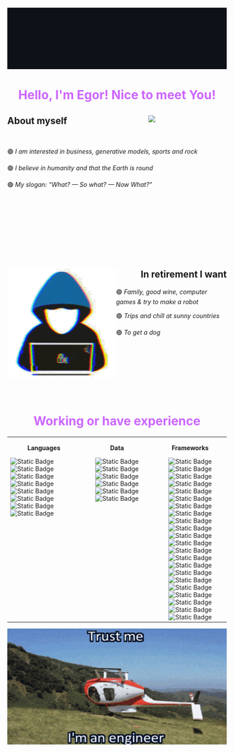 ![Header](media/ml.gif)

<h1 align="center" style="color: #CC66FF;" >Hello, I'm Egor! Nice to meet You!</h1>


<h2>About myself<img align="right" width=180 src="media/dancing_girl.gif"/></h2>
<br />
<p>🟣<i> I am interested in business, generative models, sports and rock</i></p>
<p>🟣<i> I believe in humanity and that the Earth is round</i></p>
<p>🟣<i> My slogan: “What? — So what? — Now What?”</i></p>

<br />
<br />
<br />
<br />
<br />
<br />
<br />
<br />

<h2 align="right">In retirement I want<img align="left" src="media/no_bckgd/hacker.gif"/></h2>
<p>🟣<i> Family, good wine, computer games & try to make a robot</i></p>
<p>🟣<i> Trips and chill at sunny countries</i></p>
<p>🟣<i> To get a dog</i></p>

<br />
<br />
<br />
<br />
<br />
<br />
<br />

<td>
<h1 align="center" style="color: #CC66FF;" >Working or have experience</h1>  
<table><tr><td valign="top" width="33%">

<p align="center"><b>Languages</b></p>  
<div> 
<img alt="Static Badge" src="https://img.shields.io/badge/java-%23ED8B00.svg?style=for-the-badge&logo=openjdk&logoColor=white">
<img alt="Static Badge" src="https://img.shields.io/badge/CSS3-1572B6?style=for-the-badge&logo=css3&logoColor=white">
<img alt="Static Badge" src="https://img.shields.io/badge/HTML5-E34F26?style=for-the-badge&logo=html5&logoColor=white">
<img alt="Static Badge" src="https://img.shields.io/badge/Kotlin-white?style=for-the-badge&logo=kotlin&logoColor=white&color=B125EA">
<img alt="Static Badge" src="https://img.shields.io/badge/LaTeX-47A141?style=for-the-badge&logo=LaTeX&logoColor=white">
<img alt="Static Badge" src="https://img.shields.io/badge/Python-FFD43B?style=for-the-badge&logo=python&logoColor=blue">
<img alt="Static Badge" src="https://img.shields.io/badge/R-276DC3?style=for-the-badge&logo=r&logoColor=white">
<img alt="Static Badge" src="https://img.shields.io/badge/Scala-DC322F?style=for-the-badge&logo=scala&logoColor=white">
</div>
</td>

<td valign="top" width="33%">


<p align="center"><b>Data</b></p>  
<div align="center">
<img alt="Static Badge" src="https://img.shields.io/badge/Apache%20Hadoop-66CCFF?style=for-the-badge&logo=apachehadoop&logoColor=black">

<img alt="Static Badge" src="https://img.shields.io/badge/MySQL-005C84?style=for-the-badge&logo=mysql&logoColor=white">
<img alt="Static Badge" src="https://img.shields.io/badge/Sqlite-003B57?style=for-the-badge&logo=sqlite&logoColor=white">
<img alt="Static Badge" src="https://img.shields.io/badge/Oracle-F80000?style=for-the-badge&logo=Oracle&logoColor=white">
<img alt="Static Badge" src="https://img.shields.io/badge/PostgreSQL-316192?style=for-the-badge&logo=postgresql&logoColor=white">
<img alt="Static Badge" src="https://img.shields.io/badge/Apache_Spark-FFFFFF?style=for-the-badge&logo=apachespark&logoColor=#E35A16">
</div>
</td>

<td valign="top" width="33%">

<p align="center"><b>Frameworks</b></p>
<div align="center">  
<img alt="Static Badge" src="https://img.shields.io/badge/dbeaver-382923?style=flat&logo=dbeaver&logoColor=white">
<img alt="Static Badge" src="https://img.shields.io/badge/Numpy-777BB4?style=flat&logo=numpy&logoColor=white">
<img alt="Static Badge" src="https://img.shields.io/badge/Pandas-2C2D72?style=flat&logo=pandas&logoColor=white">
<img alt="Static Badge" src="https://img.shields.io/badge/Plotly-239120?style=flat&logo=plotly&logoColor=white">
<img alt="Static Badge" src="https://img.shields.io/badge/PLSQL-F80000?style=flat&logo=oracle&logoColor=black">
<img alt="Static Badge" src="https://img.shields.io/badge/scikit_learn-F7931E?style=flat&logo=scikit-learn&logoColor=white">
<img alt="Static Badge" src="https://img.shields.io/badge/SciPy-654FF0?style=flat&logo=SciPy&logoColor=white">
<img alt="Static Badge" src="https://img.shields.io/badge/Streamlit-FF4B4B?style=flat&logo=Streamlit&logoColor=white">
<img alt="Static Badge" src="https://img.shields.io/badge/ChatGPT-74aa9c?style=flat&logo=openai&logoColor=white">
<img alt="Static Badge" src="https://img.shields.io/badge/Keras-FF0000?style=flat&logo=keras&logoColor=white">
<img alt="Static Badge" src="https://img.shields.io/badge/PyTorch-EE4C2C?style=flat&logo=pytorch&logoColor=white">
<img alt="Static Badge" src="https://img.shields.io/badge/TensorFlow-FF6F00?style=flat&logo=tensorflow&logoColor=white">
<img alt="Static Badge" src="https://img.shields.io/badge/conda-342B029.svg?&style=flat&logo=anaconda&logoColor=white">
<img alt="Static Badge" src="https://img.shields.io/badge/Docker-2CA5E0?style=flat&logo=docker&logoColor=white">
<img alt="Static Badge" src="https://img.shields.io/badge/Django-092E20?style=flat&logo=django&logoColor=green">
<img alt="Static Badge" src="https://img.shields.io/badge/Flask-000000?style=flat&logo=flask&logoColor=white">
<img alt="Static Badge" src="https://img.shields.io/badge/gradle-02303A?style=flat&logo=gradle&logoColor=white">
<img alt="Static Badge" src="https://img.shields.io/badge/Jupyter-F37626.svg?&style=flat&logo=Jupyter&logoColor=white">
<img alt="Static Badge" src="https://img.shields.io/badge/OpenCV-27338e?style=flat&logo=OpenCV&logoColor=white">
<img alt="Static Badge" src="https://img.shields.io/badge/Apache%20Airflow-017CEE?style=flat&logo=Apache%20Airflow&logoColor=white">
<img alt="Static Badge" src="https://img.shields.io/badge/pycharm-143?style=flat&logo=pycharm&logoColor=black&color=black&labelColor=green">
<img alt="Static Badge" src="https://img.shields.io/badge/Android%20Studio-3DDC84.svg?style=flat&logo=android-studio&logoColor=white">
</div>
</td>
</tr>
</table>

![Header](media/trustme.gif)